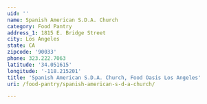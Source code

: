 ```yaml
---
uid: ''
name: Spanish American S.D.A. Church
category: Food Pantry
address_1: 1815 E. Bridge Street
city: Los Angeles
state: CA
zipcode: '90033'
phone: 323.222.7063
latitude: '34.051615'
longitude: '-118.215201'
title: 'Spanish American S.D.A. Church, Food Oasis Los Angeles'
uri: /food-pantry/spanish-american-s-d-a-church/

---
```

